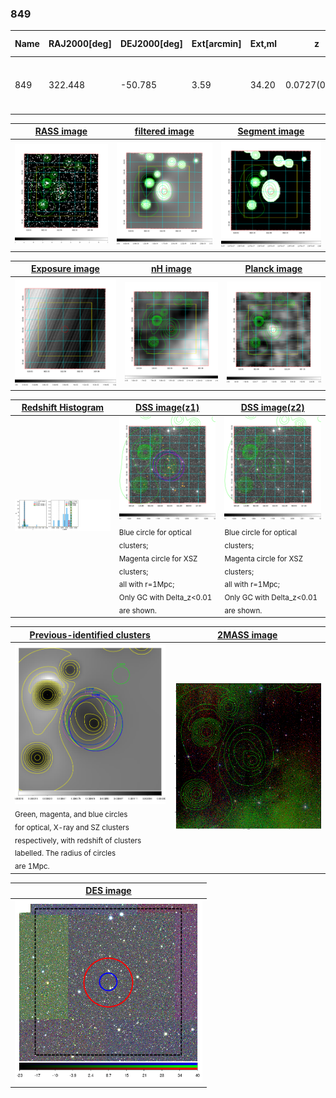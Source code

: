 <div STYLE="page-break-after: always;"></div>

### 849

|Name|RAJ2000[deg]|DEJ2000[deg] |Ext[arcmin]| Ext,ml | z | z_src| C|GC(XSZ,Delta_z<0.01)| GC(OPT,Delta_z<0.01)|GC| R_sig[arcmin] | R500[arcmin] | R500[Mpc]| CRsig[c/s] | CR500[c/s] |L500[1E44 erg/s]|F500[1E-12 erg/s/cm^2]| M500[1E14 Msun]|Tx[keV]|Cnt_sig|Beta|Rc[arcmin]|Comment|Alias|
|---|---|---|---|---|---|------|---|--------|---------|----------|---|---|---|---|---|---|---|---|---|---|---|---|---|---|
|849| 322.448| -50.785| 3.59| 34.20| 0.0727(0.006)| z1, z_xsz| B| MCXC, PSZ2, Tar| A, N| A, MCXC, N, PSZ2, Tar, W| 11.238| 10.004| 0.831| 0.265(0.042)| 0.261(0.042)| 0.628(0.060)| 4.864(0.465)| 1.75(0.08)| 3.09(0.09)| 74.3| 0.922(-0.096+0.057)| 7.413(-0.830+0.647)| -| k446|

|[RASS image](../image/849/849_img.pdf)|[filtered image](../image/849/849_fil.pdf)|[Segment image](../image/849/849_seg.pdf)|
|-------------------|--------------------|-------------------|
| <img src="../image/849/849_img.png" width="300">  | <img src="../image/849/849_fil.png" width="300">   | <img src="../image/849/849_seg.png" width="300">  |

|[Exposure image](../image/849/849_mex.pdf)| [nH image](../image/849/849_nh.pdf)| [Planck image](../image/849/849_p.pdf)|
|-------------------|--------------------|-------------------|
|<img src="../image/849/849_mex.png" width="300">   | <img src="../image/849/849_nh.png" width="300">    | <img src="../image/849/849_p.png" width="300"> |

|[Redshift Histogram](../image/849/849_zg.pdf) | [DSS image(z1)](../image/849/849_dss_z1.pdf)      |  [DSS image(z2)](../image/849/849_dss_z2.pdf)    |
|-------------------|--------------------|-------------------|
|<img src="../image/849/849_zg.png" width="300"> |<img src="../image/849/849_dss_z1.png" width="300"> <sub><br>Blue circle for optical clusters; <br>Magenta circle for XSZ clusters; <br>all with r=1Mpc; <br>Only GC with Delta_z<0.01 are shown. </sub>| <img src="../image/849/849_dss_z2.png" width="300"><sub><br>Blue circle for optical clusters; <br>Magenta circle for XSZ clusters; <br>all with r=1Mpc; <br>Only GC with Delta_z<0.01 are shown. </sub> |

|[Previous-identified clusters](../image/849/849_gc.pdf) | [2MASS image](../image/849/849_2mass.pdf)      |
|-------------------|-------------------|
|<img src=../image/849/849_gc.png width="300"> <br><sub>Green, magenta, and blue circles <br>for optical, X-ray and SZ clusters <br>respectively, with redshift of clusters <br>labelled. The radius of circles <br>are 1Mpc.</sub>|<img src="../image/849/849_2mass.png" width="300">  |

|[DES image](../image/849/849_des.pdf)   |
|-------------------|
| <img src="../image/849/849_des.png" width="300">  |
